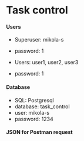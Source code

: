 # Task control

#### Users

- Superuser: mikola-s 
- password: 1


- Users: user1, user2, user3
- password: 1

#### Database

- SQL: Postgresql
- database: task_control
- user: mikola-s
- password: 1234

#### JSON for Postman request

```json


```